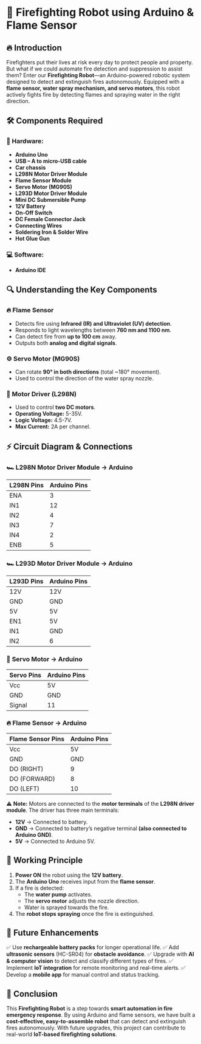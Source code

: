 # 🚒 Firefighting Robot using Arduino & Flame Sensor

## 🔥 Introduction
Firefighters put their lives at risk every day to protect people and property. But what if we could automate fire detection and suppression to assist them? Enter our **Firefighting Robot**—an Arduino-powered robotic system designed to detect and extinguish fires autonomously. Equipped with a **flame sensor, water spray mechanism, and servo motors**, this robot actively fights fire by detecting flames and spraying water in the right direction. 

## 🛠️ Components Required

### 🔹 Hardware:
- **Arduino Uno**
- **USB – A to micro-USB cable**
- **Car chassis**
- **L298N Motor Driver Module**
- **Flame Sensor Module**
- **Servo Motor (MG90S)**
- **L293D Motor Driver Module**
- **Mini DC Submersible Pump**
- **12V Battery**
- **On-Off Switch**
- **DC Female Connector Jack**
- **Connecting Wires**
- **Soldering Iron & Solder Wire**
- **Hot Glue Gun**

### 💻 Software:
- **Arduino IDE**

## 🔍 Understanding the Key Components

### 🔥 Flame Sensor
- Detects fire using **Infrared (IR) and Ultraviolet (UV) detection**.
- Responds to light wavelengths between **760 nm and 1100 nm**.
- Can detect fire from **up to 100 cm** away.
- Outputs both **analog and digital signals**.

### ⚙️ Servo Motor (MG90S)
- Can rotate **90° in both directions** (total ~180° movement).
- Used to control the direction of the water spray nozzle.

### 🔌 Motor Driver (L298N)
- Used to control **two DC motors**.
- **Operating Voltage:** 5-35V.
- **Logic Voltage:** 4.5-7V.
- **Max Current:** 2A per channel.

## ⚡ Circuit Diagram & Connections
### 🏎️ **L298N Motor Driver Module → Arduino**
| L298N Pins | Arduino Pins |
|------------|--------------|
| ENA        | 3            |
| IN1        | 12           |
| IN2        | 4            |
| IN3        | 7            |
| IN4        | 2            |
| ENB        | 5            |

### 🏎️ **L293D Motor Driver Module → Arduino**
| L293D Pins | Arduino Pins |
|------------|--------------|
| 12V       | 12V          |
| GND       | GND          |
| 5V        | 5V           |
| EN1       | 5V           |
| IN1       | GND          |
| IN2       | 6            |

### 🛞 **Servo Motor → Arduino**
| Servo Pins | Arduino Pins |
|-----------|--------------|
| Vcc       | 5V           |
| GND       | GND          |
| Signal    | 11           |

### 🔥 **Flame Sensor → Arduino**
| Flame Sensor Pins | Arduino Pins |
|------------------|--------------|
| Vcc             | 5V           |
| GND             | GND          |
| DO (RIGHT)      | 9            |
| DO (FORWARD)    | 8            |
| DO (LEFT)       | 10           |

⚠️ **Note:** Motors are connected to the **motor terminals** of the **L298N driver module**. The driver has three main terminals:
- **12V** → Connected to battery.
- **GND** → Connected to battery’s negative terminal **(also connected to Arduino GND)**.
- **5V** → Connected to Arduino 5V.

## 🚀 Working Principle
1. **Power ON** the robot using the **12V battery**.
2. The **Arduino Uno** receives input from the **flame sensor**.
3. If a fire is detected:
   - The **water pump** activates.
   - The **servo motor** adjusts the nozzle direction.
   - Water is sprayed towards the fire.
4. The **robot stops spraying** once the fire is extinguished.

## 🚀 Future Enhancements
✅ Use **rechargeable battery packs** for longer operational life.
✅ Add **ultrasonic sensors** (HC-SR04) for **obstacle avoidance**.
✅ Upgrade with **AI & computer vision** to detect and classify different types of fires.
✅ Implement **IoT integration** for remote monitoring and real-time alerts.
✅ Develop a **mobile app** for manual control and status tracking.

## 🎯 Conclusion
This **Firefighting Robot** is a step towards **smart automation in fire emergency response**. By using Arduino and flame sensors, we have built a **cost-effective, easy-to-assemble robot** that can detect and extinguish fires autonomously. With future upgrades, this project can contribute to real-world **IoT-based firefighting solutions**.

